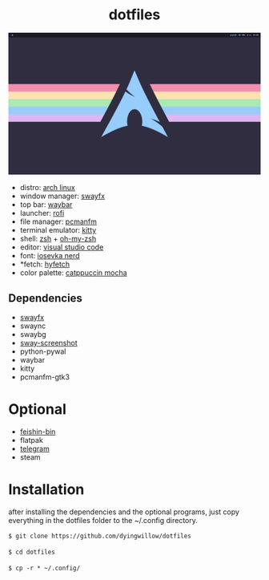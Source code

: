 <h1 align="center">dotfiles</h1>

![screenshot](https://raw.githubusercontent.com/dyingwillow/dotfiles/main/assets/dotfiles.png)

- distro: [arch linux](https://archlinux.org/)
- window manager: [swayfx](https://github.com/WillPower3309/swayfx)
- top bar: [waybar](https://github.com/Alexays/Waybar)
- launcher: [rofi](https://github.com/davatorium/rofi)
- file manager: [pcmanfm](https://archlinux.org/packages/extra/x86_64/pcmanfm-gtk3/)
- terminal emulator: [kitty](https://sw.kovidgoyal.net/kitty/)
- shell: [zsh](https://www.zsh.org/) + [oh-my-zsh](https://ohmyz.sh/)
- editor: [visual studio code](https://github.com/microsoft/vscode)
- font: [iosevka nerd](https://github.com/ryanoasis/nerd-fonts)
- *fetch: [hyfetch](https://github.com/hykilpikonna/hyfetch)
- color palette: [catppuccin mocha](https://github.com/catppuccin/catppuccin)

## Dependencies

- [swayfx](https://aur.archlinux.org/packages/swayfx)
- swaync
- swaybg
- [sway-screenshot](https://aur.archlinux.org/packages/sway-screenshot)
- python-pywal
- waybar
- kitty
- pcmanfm-gtk3

# Optional
- [feishin-bin](https://aur.archlinux.org/packages/feishin-bin)
- flatpak
- [telegram](https://desktop.telegram.org/)
- steam

# Installation

after installing the dependencies and the optional programs, just copy everything in the dotfiles folder to the ~/.config directory.

```
$ git clone https://github.com/dyingwillow/dotfiles

$ cd dotfiles

$ cp -r * ~/.config/ 
```
